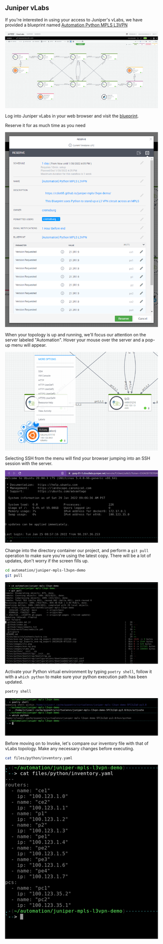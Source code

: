 ## Juniper vLabs

If you're interested in using your access to Juniper's vLabs, we have provided a blueprint named [Automation Python MPLS L3VPN](https://portal.cloudlabs.juniper.net/RM/Diagram/Index/74601771-360a-4d01-80c9-c1f41f5d2438?diagramType=Topology)

![git clone](https://raw.githubusercontent.com/cdot65/juniper-mpls-l3vpn-demo/dev/site/content/assets/images/vlabs.png)

Log into Juniper vLabs in your web browser and visit the [blueprint](https://portal.cloudlabs.juniper.net/RM/Diagram/Index/74601771-360a-4d01-80c9-c1f41f5d2438?diagramType=Topology).

Reserve it for as much time as you need

![juniper vlabs reserve](https://raw.githubusercontent.com/cdot65/juniper-mpls-l3vpn-demo/dev/site/content/assets/images/vlabs_reserve.png)

When your topology is up and running, we'll focus our attention on the server labeled "Automation". Hover your mouse over the server and a pop-up menu will appear.

![juniper vlabs ssh](https://raw.githubusercontent.com/cdot65/juniper-mpls-l3vpn-demo/dev/site/content/assets/images/vlabs_automation_ssh.png)

Selecting SSH from the menu will find your browser jumping into an SSH session with the server.

![juniper vlabs server](https://raw.githubusercontent.com/cdot65/juniper-mpls-l3vpn-demo/dev/site/content/assets/images/vlabs_automation_server.png)

Change into the directory container our project, and perform a `git pull` operation to make sure you're using the latest copy. There will be a lot of updates, don't worry if the screen fills up.

```bash
cd automation/juniper-mpls-l3vpn-demo
git pull
```

![git pull](https://raw.githubusercontent.com/cdot65/juniper-mpls-l3vpn-demo/dev/site/content/assets/images/git_pull.png)

Activate your Python virtual environment by typing `poetry shell`, follow it with a `which python` to make sure your python execution path has been updated.

```bash
poetry shell
```

![poetry shell](https://raw.githubusercontent.com/cdot65/juniper-mpls-l3vpn-demo/dev/site/content/assets/images/vlabs_poetry_shell.png)

Before moving on to Invoke, let's compare our inventory file with that of vLabs topology. Make any necessary changes before executing.

```bash
cat files/python/inventory.yaml
```

![poetry shell](https://raw.githubusercontent.com/cdot65/juniper-mpls-l3vpn-demo/dev/site/content/assets/images/vlabs_inventory.png)
